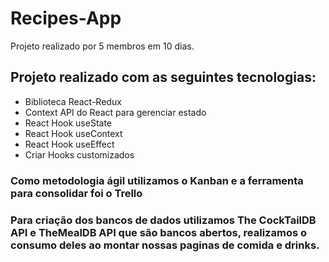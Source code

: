 # Recipes-App

Projeto realizado por 5 membros em 10 dias.
## Projeto realizado com as seguintes tecnologias:
  - Biblioteca React-Redux
  - Context API do React para gerenciar estado
  - React Hook useState
  - React Hook useContext
  - React Hook useEffect
  - Criar Hooks customizados

### Como metodologia ágil utilizamos o Kanban e a ferramenta para consolidar foi o Trello

### Para criação dos bancos de dados utilizamos The CockTailDB API e TheMealDB API que são bancos abertos, realizamos o consumo deles ao montar nossas paginas de comida e drinks.
